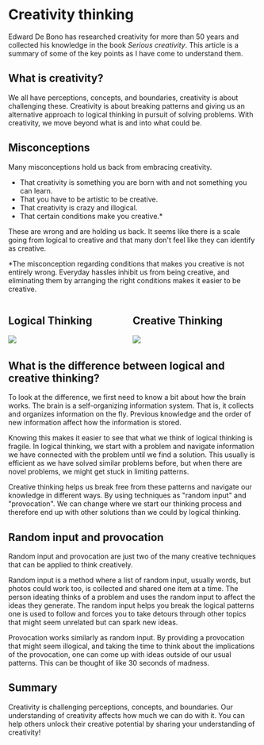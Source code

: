 # Creativity thinking

Edward De Bono has researched creativity for more than 50 years and collected his knowledge in the book *Serious creativity*. This article is a summary of some of the key points as I have come to understand them.

## What is creativity?
We all have perceptions, concepts, and boundaries, creativity is about challenging these. Creativity is about breaking patterns and giving us an alternative approach to logical thinking in pursuit of solving problems. With creativity, we move beyond what is and into what could be. 

## Misconceptions
Many misconceptions hold us back from embracing creativity.
- That creativity is something you are born with and not something you can learn. 
- That you have to be artistic to be creative. 
- That creativity is crazy and illogical. 
- That certain conditions make you creative.*

These are wrong and are holding us back. It seems like there is a scale going from logical to creative and that many don't feel like they can identify as creative. 

*The misconception regarding conditions that makes you creative is not entirely wrong. Everyday hassles inhibit us from being creative, and eliminating them by arranging the right conditions makes it easier to be creative. 

<div style="text-align:top;">
<span style="width:49%; display:inline-block;text-align:top;">
  <h2>Logical Thinking</h2>
<img style="max-width:100%;" src="https://dagfrode.no/artikler/jul/serious-creativity/logical-thinking.png"/>
</span>

<span style="width:49%; display:inline-block;text-align:top;">
  <h2>Creative Thinking</h2>
<img style="max-width:100%; " src="https://dagfrode.no/artikler/jul/serious-creativity/creative-thinking.png"/>
</span>
</div>

## What is the difference between logical and creative thinking?
To look at the difference, we first need to know a bit about how the brain works. 
The brain is a self-organizing information system. That is, it collects and organizes information on the fly. Previous knowledge and the order of new information affect how the information is stored.

Knowing this makes it easier to see that what we think of logical thinking is fragile. In logical thinking, we start with a problem and navigate information we have connected with the problem until we find a solution. This usually is efficient as we have solved similar problems before, but when there are novel problems, we might get stuck in limiting patterns. 

Creative thinking helps us break free from these patterns and navigate our knowledge in different ways. By using techniques as "random input" and "provocation". We can change where we start our thinking process and therefore end up with other solutions than we could by logical thinking. 


## Random input and provocation
Random input and provocation are just two of the many creative techniques that can be applied to think creatively.

Random input is a method where a list of random input, usually words, but photos could work too, is collected and shared one item at a time. The person ideating thinks of a problem and uses the random input to affect the ideas they generate. The random input helps you break the logical patterns one is used to follow and forces you to take detours through other topics that might seem unrelated but can spark new ideas.

Provocation works similarly as random input. By providing a provocation that might seem illogical, and taking the time to think about the implications of the provocation, one can come up with ideas outside of our usual patterns. This can be thought of like 30 seconds of madness. 

## Summary
Creativity is challenging perceptions, concepts, and boundaries. Our understanding of creativity affects how much we can do with it. You can help others unlock their creative potential by sharing your understanding of creativity!



